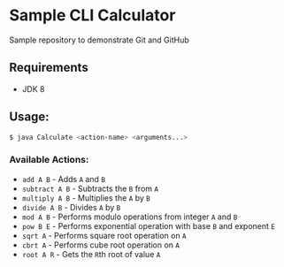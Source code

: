# Sample CLI Calculator
Sample repository to demonstrate Git and GitHub

## Requirements
- JDK 8

## Usage:
```bash
$ java Calculate <action-name> <arguments...>
```

### Available Actions:
- `add A B` - Adds `A` and `B`
- `subtract A B` - Subtracts the `B` from `A`
- `multiply A B` - Multiplies the `A` by `B`
- `divide A B` - Divides `A` by `B`
- `mod A B` - Performs modulo operations from integer `A` and `B`
- `pow B E` - Performs exponential operation with base `B` and exponent `E`
- `sqrt A` - Performs square root operation on `A`
- `cbrt A` - Performs cube root operation on `A`
- `root A R` - Gets the `R`th root of value `A`
